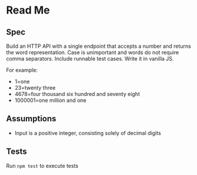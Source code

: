 # Read Me

## Spec

Build an HTTP API with a single endpoint that accepts a number and returns the word representation. Case is unimportant and words do not require comma separators. Include runnable test cases. Write it in vanilla JS.

For example:

- 1=one
- 23=twenty three
- 4678=four thousand six hundred and seventy eight
- 1000001=one million and one

## Assumptions

- Input is a positive integer, consisting solely of decimal digits

## Tests

Run `npm test` to execute tests
